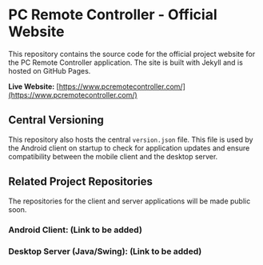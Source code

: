 # PC Remote Controller - Official Website
This repository contains the source code for the official project website for the PC Remote Controller application. The site is built with Jekyll and is hosted on GitHub Pages.

**Live Website:** [https://www.pcremotecontroller.com/](https://www.pcremotecontroller.com/)

## Central Versioning

This repository also hosts the central `version.json` file. This file is used by the Android client on startup to check for application updates and ensure compatibility between the mobile client and the desktop server.

## Related Project Repositories

The repositories for the client and server applications will be made public soon.

### Android Client: (Link to be added)

### Desktop Server (Java/Swing): (Link to be added)
